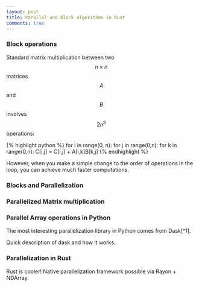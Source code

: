 ```yaml
---
layout: post
title: Parallel and Block algorithms in Rust
comments: true
---
```



### Block operations

Standard matrix multiplication between two $$ n \times n $$ matrices $$A$$ and $$B$$ involves $$2n^3$$ operations:

{% highlight python %}
for i in range(0, n):
  for j in range(0,n):
    for k in range(0,n):
      C[i,j] = C[i,j] + A[i,k]B[k,j]
{% endhighlight %}


However, when you make a simple change to the order of operations in the loop, you can achieve much faster computations.

###  Blocks and Parallelization

### Parallelized Matrix multiplication

###  Parallel Array operations in Python

The most interesting parallelization library in Python comes from Dask[^1].

Quick description of dask and how it works.

### Parallelization in Rust

Rust is cooler! Native parallelization framework possible via Rayon + NDArray.
